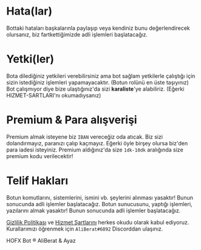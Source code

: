 # Hata(lar)
Bottaki hataları başkalarınla paylaşıp veya kendiniz bunu değerlendirecek olursanız, biz fartkettiğimizde adli işlemleri başlatacağız.

# Yetki(ler)
Bota dilediğiniz yetkileri verebilirsiniz ama bot sağlam yetkilerle çalıştığı için sizin istediğiniz işlemleri yapamayacaktır. (Botun rolünü en üste taşıyınız)
Bot çalışmıyor diye bize ulaştığınız'da sizi **karaliste**'ye alabiliriz. (Eğerki HIZMET-SARTLARI'nı okumadıysanız)

# Premium & Para alışverişi
Premium almak isteyene biz `IBAN` vereceğiz oda atıcak. Biz sizi dolandırmayız, paranızı çalıp kaçmayız. Eğerki öyle birşey olursa biz'den para iadesi isteyiniz.
Premium aldığınız'da size `1dk-10dk` aralığında size premium kodu verilecektir!

# Telif Hakları
Botun komutlarını, sistemlerini, ismini vb. şeylerini alınması yasaktır! Bunun sonucunda adli işlemler başlatacağız.
Botun sunucusunu, yaptığı işlemleri, yazılarını almak yasaktır! Bunun sonucunda adli işlemler başlatacağız.


[Gizlilik Politikası](https://github.com/AliBerat01/HOFX//main/gizlilik-politikası.md) ve [Hizmet Şartlarını](https://github.com/AliBerat01/HOFX/main/hizmet-şartları.md) herkes okudu olarak kabul ediyoruz. Kurallarımızı öğrenmek için `AliBerat#6892` Discorddan ulaşınız.

HOFX Bot ® AliBerat & Ayaz
